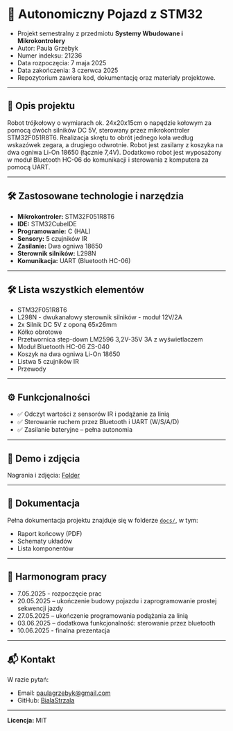 # 🚗 Autonomiczny Pojazd z STM32

- Projekt semestralny z przedmiotu **Systemy Wbudowane i Mikrokontrolery**  
- Autor: Paula Grzebyk
- Numer indeksu: 21236
- Data rozpoczęcia: 7 maja 2025
- Data zakończenia: 3 czerwca 2025
- Repozytorium zawiera kod, dokumentację oraz materiały projektowe.

---

## 📌 Opis projektu

Robot trójkołowy o wymiarach ok. 24x20x15cm o napędzie kołowym za pomocą dwóch silników DC 5V, sterowany przez mikrokontroler STM32F051R8T6. Realizacja skrętu to obrót jednego koła według wskazówek zegara, a drugiego odwrotnie. Robot jest zasilany z koszyka na dwa ogniwa Li-On 18650 (łącznie 7,4V). Dodatkowo robot jest wyposażony w moduł Bluetooth HC-06 do komunikacji i sterowania z komputera za pomocą UART.

---

## 🛠️ Zastosowane technologie i narzędzia

- **Mikrokontroler:** STM32F051R8T6
- **IDE:** STM32CubeIDE
- **Programowanie:** C (HAL)
- **Sensory:** 5 czujników IR
- **Zasilanie:** Dwa ogniwa 18650
- **Sterownik silników:** L298N
- **Komunikacja:** UART (Bluetooth HC-06)

---

## 🛠️ Lista wszystkich elementów
- STM32F051R8T6
- L298N - dwukanałowy sterownik silników - moduł 12V/2A
- 2x Silnik DC 5V z oponą 65x26mm
- Kółko obrotowe
- Przetwornica step-down LM2596 3,2V-35V 3A z wyświetlaczem
- Moduł Bluetooth HC-06 ZS-040
- Koszyk na dwa ogniwa Li-On 18650
- Listwa 5 czujników IR
- Przewody

---

## ⚙️ Funkcjonalności

- ✅ Odczyt wartości z sensorów IR i podążanie za linią
- ✅ Sterowanie ruchem przez Bluetooth i UART (W/S/A/D)
- ✅ Zasilanie bateryjne – pełna autonomia

---

## 📸 Demo i zdjęcia

Nagrania i zdjęcia: [Folder]([#](https://drive.google.com/drive/folders/1Ak4zJQ64U5y1St-GSTiknMUM3oySruRG?usp=sharing))

---

## 📄 Dokumentacja

Pełna dokumentacja projektu znajduje się w folderze [`docs/`](./docs/), w tym:
- Raport końcowy (PDF)
- Schematy układów
- Lista komponentów

---

## 📅 Harmonogram pracy

- 7.05.2025 - rozpoczęcie prac
- 20.05.2025 – ukończenie budowy pojazdu i zaprogramowanie prostej sekwencji jazdy
- 27.05.2025 – ukończenie programowania podążania za linią
- 03.06.2025 – dodatkowa funkcjonalność: sterowanie przez bluetooth
- 10.06.2025 - finalna prezentacja

---

## 📬 Kontakt

W razie pytań:
- Email: paulagrzebyk@gmail.com
- GitHub: [BialaStrzala](https://github.com/BialaStrzala)

---

**Licencja:** MIT  

